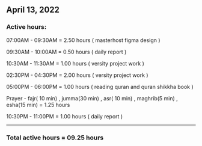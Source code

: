 ## April 13, 2022
### Active hours:

07:00AM - 09:30AM     = 2.50 hours ( masterhost figma design )

09:30AM - 10:00AM     = 0.50 hours ( daily report )

10:30AM - 11:30AM     = 1.00 hours ( versity project work )

02:30PM - 04:30PM     = 2.00 hours ( versity project work )

05:00PM - 06:00PM     = 1.00 hours ( reading quran and quran shikkha book )

Prayer - fajr( 10 min) , jumma(30 min) , asr( 10 min) , maghrib(5 min) , esha(15 min) = 1.25 hours

10:30PM - 11:00PM     = 1.00 hours ( daily report )

----------------------------------------------------

### Total active hours = 09.25 hours